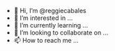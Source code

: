 - 👋 Hi, I’m @reggiecabales
- 👀 I’m interested in ...
- 🌱 I’m currently learning ...
- 💞️ I’m looking to collaborate on ...
- 📫 How to reach me ...

<!---
reggiecabales/reggiecabales is a ✨ special ✨ repository because its `README.md` (this file) appears on your GitHub profile.
You can click the Preview link to take a look at your changes.
--->
